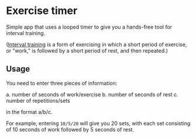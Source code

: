 # Exercise timer

Simple app that uses a looped timer to give you a hands-free tool for interval training.

([Interval training](https://en.wikipedia.org/wiki/Interval_training) is a form of exercising in which a short period of exercise, or "work," is followed by a short period of rest, and then repeated.)

## Usage

You need to enter three pieces of information:

a. number of seconds of work/exercise
b. number of seconds of rest
c. number of repetitions/sets

in the format a/b/c.

For example, entering `10/5/20` will give you 20 sets, with each set consisting of 10 seconds of work followed by 5 seconds of rest.
